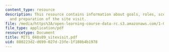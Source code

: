 ```yaml
---
content_type: resource
description: This resource contains information about goals, roles, scenario, deliverable
  and preparation of the site visit.
file: /media/https%3A/open-learning-course-data-rc.s3.amazonaws.com/1-040-project-management-spring-2009/800223d2d699027d23fe1f180b4b1978_MIT1_040s09_sitevisit.pdf
file_type: application/pdf
resourcetype: Document
title: MIT1_040s09_sitevisit.pdf
uid: 800223d2-d699-027d-23fe-1f180b4b1978
---
```

